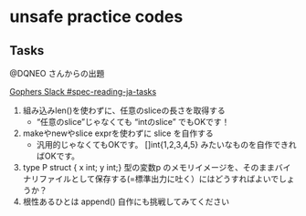 # unsafe practice codes

## Tasks

@DQNEO さんからの出題

[Gophers Slack #spec-reading-ja-tasks](https://gophers.slack.com/archives/C0299PKP2LC/p1637152406001600)

1. 組み込みlen()を使わずに、任意のsliceの長さを取得する
   - “任意のslice”じゃなくても “intのslice” でもOKです！
2. makeやnewやslice exprを使わずに slice を自作する
   - 汎用的じゃなくてもOKです。 []int{1,2,3,4,5} みたいなものを自作できればOKです。
3. type P struct { x int; y int;} 型の変数p のメモリイメージを、そのままバイナリファイルとして保存する(=標準出力に吐く）にはどうすればよいでしょうか？
4. 根性あるひとは append() 自作にも挑戦してみてください

